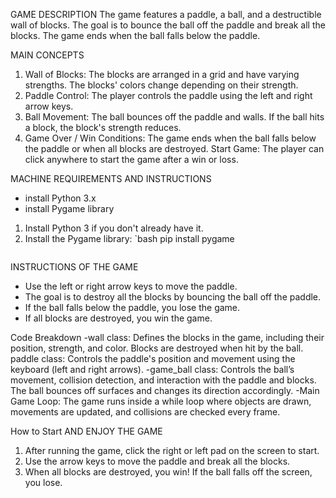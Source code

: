 GAME DESCRIPTION
The game features a paddle, a ball, and a destructible wall of blocks. The goal is to bounce the ball off the paddle and break all the blocks. The game ends when the ball falls below the paddle.

MAIN CONCEPTS

1. Wall of Blocks: The blocks are arranged in a grid and have varying strengths. The blocks' colors change depending on their strength.
2. Paddle Control: The player controls the paddle using the left and right arrow keys.
3. Ball Movement: The ball bounces off the paddle and walls. If the ball hits a block, the block's strength reduces.
4. Game Over / Win Conditions: The game ends when the ball falls below the paddle or when all blocks are destroyed.
Start Game: The player can click anywhere to start the game after a win or loss.


MACHINE REQUIREMENTS AND INSTRUCTIONS
-  install Python 3.x
- install Pygame library

1. Install Python 3 if you don't already have it.
2. Install the Pygame library:
    `bash
    pip install pygame
    ```

INSTRUCTIONS OF THE GAME
- Use the left or right arrow keys to move the paddle.
- The goal is to destroy all the blocks by bouncing the ball off the paddle.
- If the ball falls below the paddle, you lose the game.
- If all blocks are destroyed, you win the game.

Code Breakdown
-wall class: Defines the blocks in the game, including their position, strength, and color. Blocks are destroyed when hit by the ball.
paddle class: Controls the paddle's position and movement using the keyboard (left and right arrows).
-game_ball class: Controls the ball’s movement, collision detection, and interaction with the paddle and blocks. The ball bounces off surfaces and changes its direction accordingly.
-Main Game Loop: The game runs inside a while loop where objects are drawn, movements are updated, and collisions are checked every frame.

 How to Start AND ENJOY THE GAME

1. After running the game, click the right or left pad on the screen to start.
2. Use the arrow keys to move the paddle and break all the blocks.
3. When all blocks are destroyed, you win! If the ball falls off the screen, you lose.

